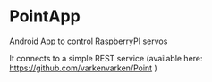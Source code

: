 # PointApp
Android App to control RaspberryPI servos

It connects to a simple REST service (available here: https://github.com/varkenvarken/Point )
